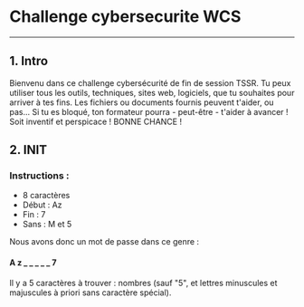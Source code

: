 # Challenge cybersecurite WCS  
---
## 1. Intro  
Bienvenu dans ce challenge cybersécurité de fin de session TSSR.
Tu peux utiliser tous les outils, techniques, sites web, logiciels, que tu souhaites pour arriver
à tes fins.
Les fichiers ou documents fournis peuvent t'aider, ou pas...
Si tu es bloqué, ton formateur pourra - peut-être - t'aider à avancer !
Soit inventif et perspicace !
BONNE CHANCE !

## 2. INIT  
 
### Instructions :  
* 8 caractères  
* Début : Az  
* Fin : 7  
* Sans : M et 5  

Nous avons donc un mot de passe dans ce genre :  
#### **A z _ _ _ _ _ 7**  
Il y a 5 caractères à trouver : nombres (sauf "5", et lettres minuscules et majuscules à priori sans caractère spécial).  
